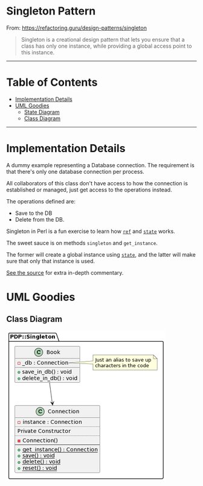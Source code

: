 Singleton Pattern
===

From: https://refactoring.guru/design-patterns/singleton

> Singleton is a creational design pattern that lets you ensure that a class has only one instance, while providing a global access point to this instance.

---

Table of Contents
===

- [Implementation Details](#implementationddetails)
- [UML Goodies](#uml-goodies)
  - [State Diagram](#state-diagram)
  - [Class Diagram](#class-diagram)

---

Implementation Details
===

A dummy example representing a Database connection. The requirement is that
there's only one database connection per process.

All collaborators of this class don't have access to how the connection is
established or managed, just get access to the operations instead.

The operations defined are:

* Save to the DB
* Delete from the DB.

Singleton in Perl is a fun exercise to learn how [`ref`][perldoc-ref] and
[`state`][perldoc-state] works.

The sweet sauce is on methods `singleton` and `get_instance`.

The former will create a global instance using [`state`][perldoc-state], and the
latter will make sure that only that instance is used.

[See the source](../../lib/PDP/Singleton/Connection.pm) for extra in-depth commentary.

[perldoc-ref]: https://perldoc.perl.org/functions/ref
[perldoc-state]: https://perldoc.perl.org/functions/state


UML Goodies
===

Class Diagram
---

![Class Diagram: See Source in ./class-diagram.plantuml](./class-diagram.png)
